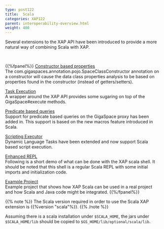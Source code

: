 ```yaml
---
type: post122
title:  Scala
categories: XAP122
parent: interoperability-overview.html
weight: 400
---
```



Several extensions to the XAP API have been introduced to provide a more natural way of combining Scala with XAP.

<br>

{{%fpanel%}}
[Constructor based properties](./scala-constructor-based-properties.html)<br>
The com.gigaspaces.annotation.pojo.SpaceClassConstructor annotation on a constructor will cause the data class properties analysis to be based on properties found in the constructor (instead of getters/setters).

[Task Execution](./scala-task-execution.html)<br>
A wrapper around the XAP API provides some sugaring on top of the GigaSpace#execute methods.

[Predicate based queries](./scala-predicate-based-queries.html)<br>
Support for predicate based queries on the GigaSpace proxy has been added in. This support is based on the new macros feature introduced in Scala.

[Scripting Executor](./scala-scripting-executor.html)<br>
Dynamic Language Tasks have been extended and now support Scala based script execution.

[Enhanced REPL](./scala-enhanced-repl.html)<br>
Following is a short demo of what can be done with the XAP scala shell. It should be noted that this shell is a regular Scala REPL with some initial imports and initialization code.

[Example Project](./scala-exemplary-project.html)<br>
Example project that shows how XAP Scala can be used in a real project and how Scala and Java code might be integrated.
{{%/fpanel%}}
<br>

{{% note %}}
The Scala version required in order to use the Scala XAP extension is {{%version "scala"%}}.
{{% /note %}}
 

Assuming there is a scala installation under `$SCALA_HOME`, the jars under `$SCALA_HOME/lib` should be copied to `$GS_HOME/lib/optional/scala/lib`.
 